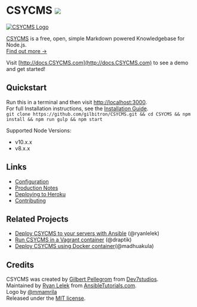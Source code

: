 CSYCMS [![](https://travis-ci.org/gilbitron/CSYCMS.svg?branch=master)](https://travis-ci.org/gilbitron/CSYCMS)
======




[![CSYCMS Logo](https://raw.githubusercontent.com/gilbitron/CSYCMS/master/logo/logo_readme.png)](http://CSYCMS.com/)


[CSYCMS](http://CSYCMS.com) is a free, open, simple Markdown powered Knowledgebase for Node.js.  
[Find out more &rarr;](http://docs.CSYCMS.com/what-is-CSYCMS)  

Visit [http://docs.CSYCMS.com](http://docs.CSYCMS.com) to see a demo and get started!

Quickstart
----------

Run this in a terminal and then visit [http://localhost:3000](http://localhost:3000).  
For full Installation instructions, see the [Installation Guide](http://docs.CSYCMS.com/install/installing-CSYCMS).  
`git clone https://github.com/gilbitron/CSYCMS.git && cd CSYCMS && npm install && npm run gulp && npm start`

Supported Node Versions:
- v10.x.x
- v8.x.x

Links
---------------

- [Configuration](http://docs.CSYCMS.com/usage/configuration)
- [Production Notes](http://docs.CSYCMS.com/install/production-notes)
- [Deploying to Heroku](http://docs.CSYCMS.com/tutorials/deploying-CSYCMS-to-heroku)
- [Contributing](https://github.com/gilbitron/CSYCMS/blob/master/CONTRIBUTE.md)

Related Projects
----------------

- [Deploy CSYCMS to your servers with Ansible](https://github.com/ryanlelek/CSYCMS-devops) (@ryanlelek)
- [Run CSYCMS in a Vagrant container](https://github.com/draptik/vagrant-CSYCMS) (@draptik)
- [Deploy CSYCMS using Docker container](https://github.com/appsecco/CSYCMS-docker)(@madhuakula)

Credits
-------

CSYCMS was created by [Gilbert Pellegrom](https://gilbitron.me) from [Dev7studios](http://dev7studios.co).  
Maintained by [Ryan Lelek](http://www.ryanlelek.com) from [AnsibleTutorials.com](http://www.ansibletutorials.com).  
Logo by [@mmamrila](https://github.com/mmamrila)  
Released under the [MIT license](https://raw.githubusercontent.com/gilbitron/CSYCMS/master/LICENSE).
